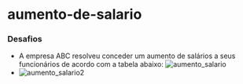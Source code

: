 # aumento-de-salario

### Desafios 
- A empresa ABC resolveu conceder um aumento de salários a seus funcionários de acordo com a tabela abaixo:
![aumento_salario](https://user-images.githubusercontent.com/82780957/188334533-c939827f-3a0d-4a56-ae62-0d20accdd3d0.png) 
- ![aumento_salario2](https://user-images.githubusercontent.com/82780957/188334722-9dbce815-6177-48dc-a7c9-e168ef03f7a7.png)




